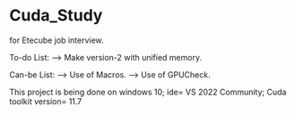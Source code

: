 # Cuda_Study
for Etecube job interview.

To-do List:
--> Make version-2 with unified memory.

Can-be List:
--> Use of Macros.
--> Use of GPUCheck.


This project is being done on windows 10; ide= VS 2022 Community; Cuda toolkit version= 11.7
